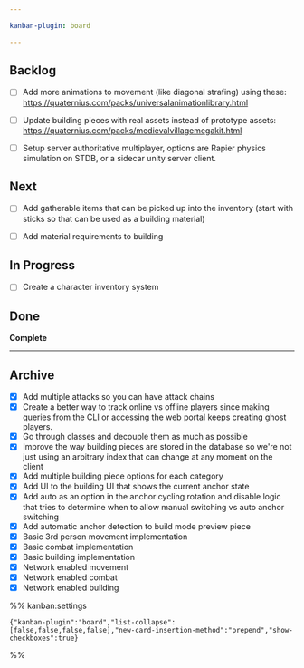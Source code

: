 ```yaml
---

kanban-plugin: board

---
```


## Backlog

- [ ] Add more animations to movement (like diagonal strafing) using these: https://quaternius.com/packs/universalanimationlibrary.html
- [ ] Update building pieces with real assets instead of prototype assets: https://quaternius.com/packs/medievalvillagemegakit.html
- [ ] Setup server authoritative multiplayer, options are Rapier physics simulation on STDB, or a sidecar unity server client.


## Next

- [ ] Add gatherable items that can be picked up into the inventory (start with sticks so that can be used as a building material)
- [ ] Add material requirements to building


## In Progress

- [ ] Create a character inventory system


## Done

**Complete**


***

## Archive

- [x] Add multiple attacks so you can have attack chains
- [x] Create a better way to track online vs offline players since making queries from the CLI or accessing the web portal keeps creating ghost players.
- [x] Go through classes and decouple them as much as possible
- [x] Improve the way building pieces are stored in the database so we're not just using an arbitrary index that can change at any moment on the client
- [x] Add multiple building piece options for each category
- [x] Add UI to the building UI that shows the current anchor state
- [x] Add auto as an option in the anchor cycling rotation and disable logic that tries to determine when to allow manual switching vs auto anchor switching
- [x] Add automatic anchor detection to build mode preview piece
- [x] Basic 3rd person movement implementation
- [x] Basic combat implementation
- [x] Basic building implementation
- [x] Network enabled movement
- [x] Network enabled combat
- [x] Network enabled building

%% kanban:settings
```
{"kanban-plugin":"board","list-collapse":[false,false,false,false],"new-card-insertion-method":"prepend","show-checkboxes":true}
```
%%